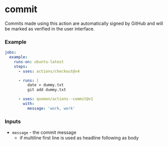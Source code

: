 # commit
Commits made using this action are automatically signed by GitHub and will be marked as verified in the user interface.

### Example
```yaml
jobs:
  example:
    runs-on: ubuntu-latest
    steps:
      - uses: actions/checkout@v4

      - runs: |
          date > dummy.txt
          git add dummy.txt

      - uses: qoomon/actions--commit@v1
        with:
          message: 'work, work'
```

### Inputs

- `message` - the commit message
  - if multiline first line is used as headline following as body
